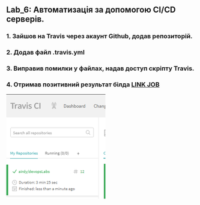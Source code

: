 ## Lab_6: Автоматизація за допомогою CI/CD серверів.
### 1. Зайшов на Travis через акаунт Github, додав репозиторій.
### 2. Додав файл .travis.yml
### 3. Виправив помилки у файлах, надав доступ скріпту Travis.
### 4. Отримав позитивний результат білда [LINK JOB](https://travis-ci.com/airdy/devopsLabs)
![alttext](travis.png)
